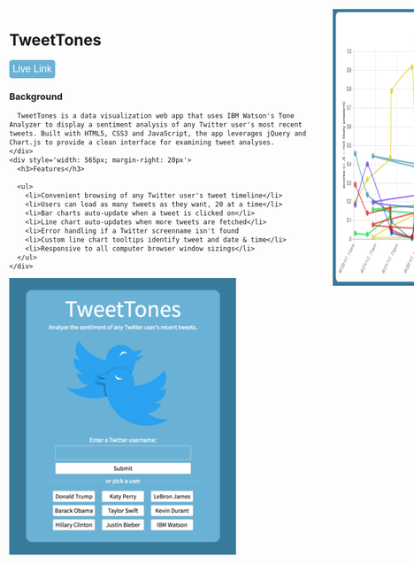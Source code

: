 <div style='display: flex; margin-bottom: 20px'>
  <div>
    <div>
      <h1>TweetTones</h1>
      <button style="background: #6AB2D5; border: none; border-radius: 5px; padding: 6px 6px 6px 6px"><a style="font-size: 18px; color: white; text-decoration: none" href="https://www.tweettones.me/">Live Link</a></button>
    </div>
    <div style='width: 565px; margin-right: 20px'>
      <h3>Background</h3>

      TweetTones is a data visualization web app that uses IBM Watson's Tone Analyzer to display a sentiment analysis of any Twitter user's most recent tweets. Built with HTML5, CSS3 and JavaScript, the app leverages jQuery and Chart.js to provide a clean interface for examining tweet analyses.
    </div>
    <div style='width: 565px; margin-right: 20px'>
      <h3>Features</h3>

      <ul>
        <li>Convenient browsing of any Twitter user's tweet timeline</li>
        <li>Users can load as many tweets as they want, 20 at a time</li>
        <li>Bar charts auto-update when a tweet is clicked on</li>
        <li>Line chart auto-updates when more tweets are fetched</li>
        <li>Error handling if a Twitter screenname isn't found
        <li>Custom line chart tooltips identify tweet and date & time</li>
        <li>Responsive to all computer browser window sizings</li>
      </ul>
    </div>
  </div>

  <img src="./lib/assets/TweetTonesSplashPage.png" height="500px">
</div>

<img src="./lib/assets/TweetTonesLineChartScreenshot.png" height="500px">
